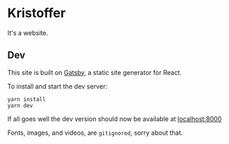 # Kristoffer



It's a website.

## Dev

This site is built on [Gatsby](https://github.com/gatsbyjs/gatsby), a static site generator for React.

To install and start the dev server:

```
yarn install
yarn dev
```

If all goes well the dev version should now be available at [localhost:8000](http://localhost:8000)

Fonts, images, and videos, are `gitignored`, sorry about that.
